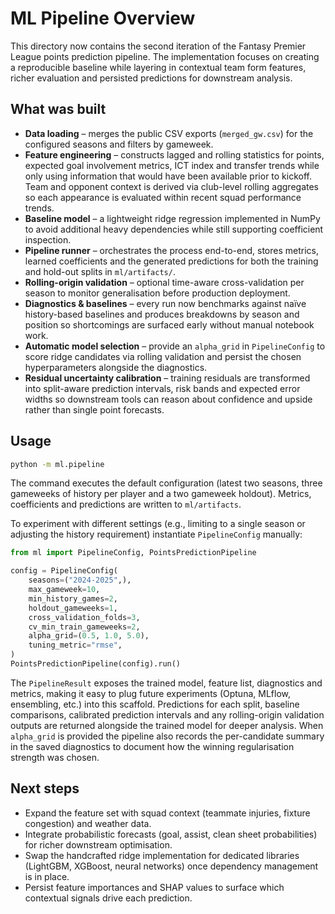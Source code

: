 # ML Pipeline Overview

This directory now contains the second iteration of the Fantasy Premier League points prediction pipeline.
The implementation focuses on creating a reproducible baseline while layering in contextual team form
features, richer evaluation and persisted predictions for downstream analysis.

## What was built

- **Data loading** – merges the public CSV exports (`merged_gw.csv`) for the configured seasons and filters
  by gameweek.
- **Feature engineering** – constructs lagged and rolling statistics for points, expected goal involvement
  metrics, ICT index and transfer trends while only using information that would have been available prior
  to kickoff. Team and opponent context is derived via club-level rolling aggregates so each appearance is
  evaluated within recent squad performance trends.
- **Baseline model** – a lightweight ridge regression implemented in NumPy to avoid additional heavy
  dependencies while still supporting coefficient inspection.
- **Pipeline runner** – orchestrates the process end-to-end, stores metrics, learned coefficients and the
  generated predictions for both the training and hold-out splits in `ml/artifacts/`.
- **Rolling-origin validation** – optional time-aware cross-validation per season to monitor generalisation
  before production deployment.
- **Diagnostics & baselines** – every run now benchmarks against naïve history-based baselines and produces
  breakdowns by season and position so shortcomings are surfaced early without manual notebook work.
- **Automatic model selection** – provide an `alpha_grid` in `PipelineConfig` to score ridge candidates via
  rolling validation and persist the chosen hyperparameters alongside the diagnostics.
- **Residual uncertainty calibration** – training residuals are transformed into split-aware prediction
  intervals, risk bands and expected error widths so downstream tools can reason about confidence and
  upside rather than single point forecasts.

## Usage

```bash
python -m ml.pipeline
```

The command executes the default configuration (latest two seasons, three gameweeks of history per player
and a two gameweek holdout). Metrics, coefficients and predictions are written to `ml/artifacts`.

To experiment with different settings (e.g., limiting to a single season or adjusting the history
requirement) instantiate `PipelineConfig` manually:

```python
from ml import PipelineConfig, PointsPredictionPipeline

config = PipelineConfig(
    seasons=("2024-2025",),
    max_gameweek=10,
    min_history_games=2,
    holdout_gameweeks=1,
    cross_validation_folds=3,
    cv_min_train_gameweeks=2,
    alpha_grid=(0.5, 1.0, 5.0),
    tuning_metric="rmse",
)
PointsPredictionPipeline(config).run()
```

The `PipelineResult` exposes the trained model, feature list, diagnostics and metrics, making it easy to
plug future experiments (Optuna, MLflow, ensembling, etc.) into this scaffold. Predictions for each split,
baseline comparisons, calibrated prediction intervals and any rolling-origin validation outputs are returned
alongside the trained model for deeper analysis. When `alpha_grid` is provided the pipeline also records the
per-candidate summary in the saved diagnostics to document how the winning regularisation strength was
chosen.

## Next steps

- Expand the feature set with squad context (teammate injuries, fixture congestion) and weather data.
- Integrate probabilistic forecasts (goal, assist, clean sheet probabilities) for richer downstream
  optimisation.
- Swap the handcrafted ridge implementation for dedicated libraries (LightGBM, XGBoost, neural networks)
  once dependency management is in place.
- Persist feature importances and SHAP values to surface which contextual signals drive each prediction.

